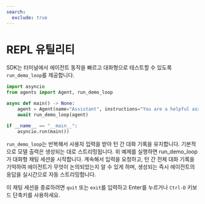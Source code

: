 ```yaml
---
search:
  exclude: true
---
```

# REPL 유틸리티

SDK는 터미널에서 에이전트 동작을 빠르고 대화형으로 테스트할 수 있도록 `run_demo_loop`를 제공합니다.

```python
import asyncio
from agents import Agent, run_demo_loop

async def main() -> None:
    agent = Agent(name="Assistant", instructions="You are a helpful assistant.")
    await run_demo_loop(agent)

if __name__ == "__main__":
    asyncio.run(main())
```

`run_demo_loop`는 반복해서 사용자 입력을 받아 턴 간 대화 기록을 유지합니다. 기본적으로 모델 출력은 생성되는 대로 스트리밍됩니다. 위 예제를 실행하면 run_demo_loop가 대화형 채팅 세션을 시작합니다. 계속해서 입력을 요청하고, 턴 간 전체 대화 기록을 기억하여 에이전트가 무엇이 논의되었는지 알 수 있게 하며, 생성되는 즉시 에이전트의 응답을 실시간으로 자동 스트리밍합니다.

이 채팅 세션을 종료하려면 `quit` 또는 `exit`를 입력하고 Enter를 누르거나 `Ctrl-D` 키보드 단축키를 사용하세요.